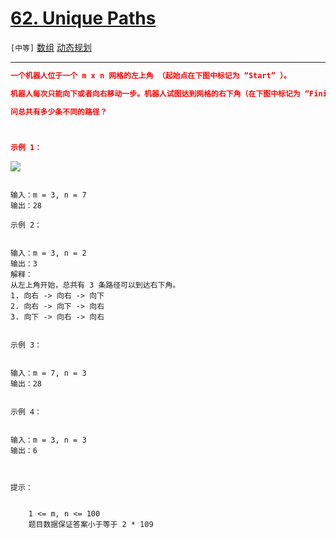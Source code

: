 # [62. Unique Paths](https://leetcode-cn.com/problems/unique-paths/)

`[中等]` [数组](https://leetcode-cn.com/tag/array/) [动态规划](https://leetcode-cn.com/tag/dynamic-programming/)

---

```json
一个机器人位于一个 m x n 网格的左上角 （起始点在下图中标记为 “Start” ）。

机器人每次只能向下或者向右移动一步。机器人试图达到网格的右下角（在下图中标记为 “Finish” ）。

问总共有多少条不同的路径？

 

示例 1：
```

![](https://assets.leetcode.com/uploads/2018/10/22/robot_maze.png)

```

输入：m = 3, n = 7
输出：28

示例 2：


输入：m = 3, n = 2
输出：3
解释：
从左上角开始，总共有 3 条路径可以到达右下角。
1. 向右 -> 向右 -> 向下
2. 向右 -> 向下 -> 向右
3. 向下 -> 向右 -> 向右


示例 3：


输入：m = 7, n = 3
输出：28


示例 4：


输入：m = 3, n = 3
输出：6

 

提示：


	1 <= m, n <= 100
	题目数据保证答案小于等于 2 * 109


```

